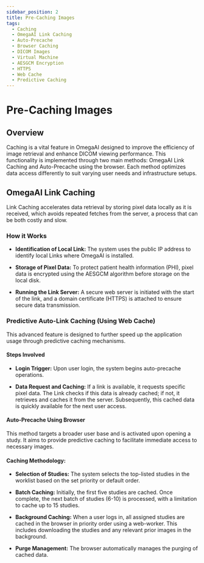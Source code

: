 ```yaml
---
sidebar_position: 2
title: Pre-Caching Images
tags:
  - Caching
  - OmegaAI Link Caching
  - Auto-Precache
  - Browser Caching
  - DICOM Images
  - Virtual Machine
  - AESGCM Encryption
  - HTTPS
  - Web Cache
  - Predictive Caching
---
```


# Pre-Caching Images

## Overview

Caching is a vital feature in OmegaAI designed to improve the efficiency
of image retrieval and enhance DICOM viewing performance. This
functionality is implemented through two main methods: OmegaAI Link
Caching and Auto-Precache using the browser. Each method optimizes data
access differently to suit varying user needs and infrastructure setups.

## OmegaAI Link Caching

Link Caching accelerates data retrieval by storing pixel data locally as
it is received, which avoids repeated fetches from the server, a process
that can be both costly and slow.

### How it Works

- **Identification of Local Link:** The system uses the public IP
  address to identify local Links where OmegaAI is installed.

- **Storage of Pixel Data:** To protect patient health information
  (PHI), pixel data is encrypted using the AESGCM algorithm before
  storage on the local disk.

- **Running the Link Server:** A secure web server is initiated with the
  start of the link, and a domain certificate (HTTPS) is attached to
  ensure secure data transmission.

### Predictive Auto-Link Caching (Using Web Cache)

This advanced feature is designed to further speed up the application
usage through predictive caching mechanisms.

#### Steps Involved

- **Login Trigger:** Upon user login, the system begins auto-precache
  operations.

- **Data Request and Caching:** If a link is available, it requests
  specific pixel data. The Link checks if this data is already cached;
  if not, it retrieves and caches it from the server. Subsequently, this
  cached data is quickly available for the next user access.

#### Auto-Precache Using Browser

This method targets a broader user base and is activated upon opening a
study. It aims to provide predictive caching to facilitate immediate
access to necessary images.

#### Caching Methodology:

- **Selection of Studies:** The system selects the top-listed studies in
  the worklist based on the set priority or default order.

- **Batch Caching:** Initially, the first five studies are cached. Once
  complete, the next batch of studies (6-10) is processed, with a
  limitation to cache up to 15 studies.

- **Background Caching:** When a user logs in, all assigned studies are
  cached in the browser in priority order using a web-worker. This
  includes downloading the studies and any relevant prior images in the
  background.

- **Purge Management:** The browser automatically manages the purging of
  cached data.
